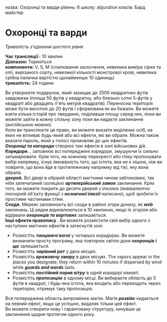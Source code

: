 назва: Охоронці та варди рівень: 6 школу: abjuration класів: Бард майстер

# Охоронці та варди
_Тривалість з'єднання шостого рівня_

**Час трансляції :** 10 хвилин    
**Діапазон:** Торкніться    
**компоненти:** V, S, М (спалювання заохочення, невелика виміра сірки та олії, вирізаного сорту, невеликої кількості монстрової крові, невелика срібна паличка вартістю щонайменше 10 одиниць)    
**тривалість:** 24 години

Ви утворюєте подарунок, який захищає до 2500 квадратних футів завдовжки (площа 50 футів у квадратну, або близько сотні 5-футів у квадраті або двадцять п'ять метрів квадратів). Переносна територія може бути висотою до 20 футів і сформована як ви бажали. Ви можете взяти кілька історій про твердиню, поділивши площу серед них, поки ви можете зайти в кожну спільну зону поки ви кидаєте заклинання (англійською мовою).    
Коли ви транслюєте це право, ви можете вказати виділених осіб, на яких не впливає будь-який або всі ефекти, які ви обрали. Можна також вказати пароль, який у голосі промовляє до цих ефектів.    
**_Охоронці та нагороди_** створює такі ефекти в зоні військових дій.   
**Коридори.** , заповнює всі попереджені коридори, змушуючи їх сильно затьмарювати. Крім того, на кожному перехресті або гілку пропонувати вибір напрямку, існує ймовірність того, що істота, яка не є нішою, ніж ви повірите, що вона йде в протилежному напрямку від тієї, яку вона обрала.    
**дверей.** Всі двері в обраній області магічним чином заблоковані, так ніби запечатаний ізоляцією **_артилерійський замок_** заклинання. Крім того, ви можете покрити до десяти дверей з ілюзією (еквівалентно ілюзорній об'єкту функції з **_незначної ілюзії_** написано), щоб зробити їх простими частинами стіни.    
**Сходи.** Мережі заповнюють всі сходи в районі згори донизу, як **_web_** заклинань. Ці рядки відновлюються в 10 хвилинах, якщо їх згоріли або відірвали **_охоронців та вартових_** залишається.    
**Інші ефекти правопису .** Ви можете розмістити свій вибір одного з наступних магічних ефектів в затиснутій зоні.

* Розмістіть **_танцюючі вогні_** у чотирьох коридорах. Ви можете визначити просту програму, яка повторює світло доки **_охоронців і ще_** залишається.
* Розмістіть **_чарівний рот_** у двох місцях.
* Розмістіть **_вражаючу хмару_** в двох місцях. The vapors appear in the places you designate; they return within 10 minutes if dispersed by wind while **_guards and wards_** lasts.
* Розмістіть **_постійний порив вітру_** в одній коридорі кімнаті.
* Розмістіть **_пропозицію_** в одному місці. Ви вибираєте область до 5 футів в квадрат, і будь-яка істота, яка входить або переходить через територію, отримує таку пропозицію.

Вся попереджена область випромінює магію. Магія **_розвіяє_** кидається на певний ефект, якщо це успішно, видаляє тільки цей ефект.    
Ви можете створити нову і гарантовану структуру, кинувши це заклинання щодня протягом одного року. 
